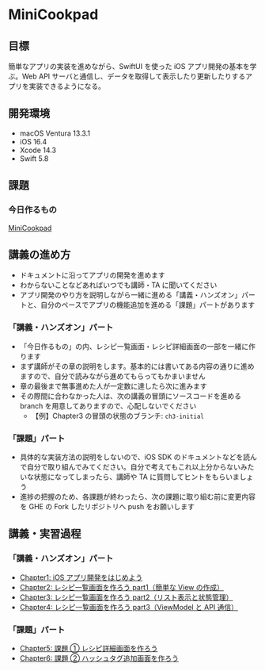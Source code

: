 # MiniCookpad

## 目標

簡単なアプリの実装を進めながら、SwiftUI を使った iOS アプリ開発の基本を学ぶ。Web API サーバと通信し、データを取得して表示したり更新したりするアプリを実装できるようになる。

## 開発環境

- macOS Ventura 13.3.1
- iOS 16.4
- Xcode 14.3
- Swift 5.8

## 課題

### 今日作るもの

[MiniCookpad](minicookpad.md)

## 講義の進め方

- ドキュメントに沿ってアプリの開発を進めます
- わからないことなどあればいつでも講師・TA に聞いてください
- アプリ開発のやり方を説明しながら一緒に進める「講義・ハンズオン」パートと、自分のペースでアプリの機能追加を進める「課題」パートがあります

### 「講義・ハンズオン」パート

- 「今日作るもの」の内、レシピ一覧画面・レシピ詳細画面の一部を一緒に作ります
- まず講師がその章の説明をします。基本的には書いてある内容の通りに進めますので、自分で読みながら進めてもらってもかまいません
- 章の最後まで無事進めた人が一定数に達したら次に進みます
- その際間に合わなかった人は、次の講義の冒頭にソースコードを進める branch を用意してありますので、心配しないでください
  - 【例】Chapter3 の冒頭の状態のブランチ: `ch3-initial`

### 「課題」パート

- 具体的な実装方法の説明をしないので、iOS SDK のドキュメントなどを読んで自分で取り組んでみてください。自分で考えてもこれ以上分からないみたいな状態になってしまったら、講師や TA に質問してヒントをもらいましょう
- 進捗の把握のため、各課題が終わったら、次の課題に取り組む前に変更内容を GHE の Fork したリポジトリへ push をお願いします

## 講義・実習過程

### 「講義・ハンズオン」パート

- [Chapter1: iOS アプリ開発をはじめよう](chapter_01.md)
- [Chapter2: レシピ一覧画面を作ろう part1（簡単な View の作成）](chapter_02.md)
- [Chapter3: レシピ一覧画面を作ろう part2（リスト表示と状態管理）](chapter_03.md)
- [Chapter4: レシピ一覧画面を作ろう part3（ViewModel と API 通信）](chapter_04.md)

### 「課題」パート

- [Chapter5: 課題 ① レシピ詳細画面を作ろう](chapter_05.md)
- [Chapter6: 課題 ② ハッシュタグ追加画面を作ろう](chapter_06.md)
